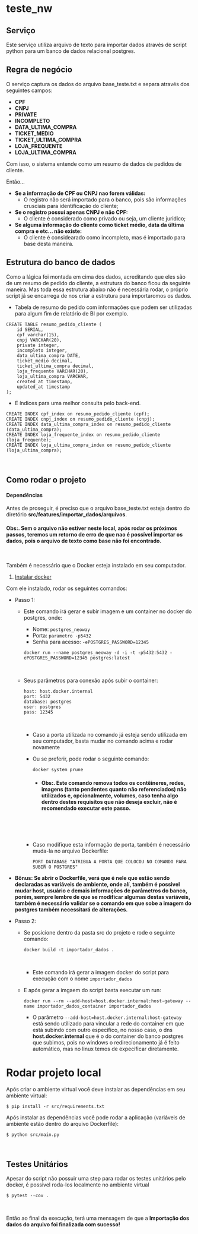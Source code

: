# teste_nw

## Serviço
Este serviço utiliza arquivo de texto para importar dados através de script python para um banco de dados relacional postgres.
&nbsp;

## Regra de negócio

O serviço captura os dados do arquivo base_teste.txt e separa através dos seguintes campos:

- **CPF**
- **CNPJ**
- **PRIVATE**
- **INCOMPLETO**
- **DATA_ULTIMA_COMPRA**
- **TICKET_MEDIO**
- **TICKET_ULTIMA_COMPRA**
- **LOJA_FREQUENTE**
- **LOJA_ULTIMA_COMPRA**

Com isso, o sistema entende como um resumo de dados de pedidos de cliente.

Então...
- **Se a informação de CPF ou CNPJ nao forem válidas:**
    - O registro não será importado para o banco, pois são informações crusciais para identificação do cliente;
- **Se o registro possui apenas CNPJ e não CPF:**
    - O cliente é considerado como privado ou seja, um cliente juridico;
- **Se alguma informação do cliente como ticket médio, data da última compra e etc... não existe:**
    - O cliente é considearado como incompleto, mas é importado para base desta maneira.
&nbsp;

## Estrutura do banco de dados

Como a lágica foi montada em cima dos dados, acreditando que eles são de um resumo de pedido do cliente, a estrutura do banco ficou da seguinte maneira. Mas toda essa estrutura abaixo não é necessária rodar, o próprio script já se encarrega de nos criar a estrutura para importaromos os dados.

* Tabela de resumo do pedido com informações que podem ser utilizadas para algum fim de relatório de BI por exemplo.
```
CREATE TABLE resumo_pedido_cliente (
	id SERIAL,
	cpf varchar(15),
	cnpj VARCHAR(20),
	private integer,
	incompleto integer,
	data_ultima_compra DATE,
	ticket_medio decimal,
	ticket_ultima_compra decimal,
	loja_frequente VARCHAR(20),
	loja_ultima_compra VARCHAR,
	created_at timestamp,
	updated_at timestamp
);
```

* E índices para uma melhor consulta pelo back-end.

```
CREATE INDEX cpf_index on resumo_pedido_cliente (cpf);
CREATE INDEX cnpj_index on resumo_pedido_cliente (cnpj);
CREATE INDEX data_ultima_compra_index on resumo_pedido_cliente (data_ultima_compra);
CREATE INDEX loja_frequente_index on resumo_pedido_cliente (loja_frequente);
CREATE INDEX loja_ultima_compra_index on resumo_pedido_cliente (loja_ultima_compra);
```
&nbsp;

## Como rodar o projeto

#### Dependências

Antes de proseguir, é preciso que o arquivo base_teste.txt esteja dentro do diretório **src/features/importar_dados/arquivos**.

#### Obs:. Sem o arquivo não estiver neste local, após rodar os próximos passos, teremos um retorno de erro de que nao é possível importar os dados, pois o arquivo de texto como base não foi encontrado.
&nbsp;

Também é necessário que o Docker esteja instalado em seu computador.
1. [Instalar docker](https://docs.docker.com/install/)
&nbsp;

Com ele instalado, rodar os seguintes comandos:
&nbsp;

- Passo 1:
	- Este comando irá gerar e subir imagem e um container no docker do postgres, onde:
		- Nome: ```postgres_neoway```
		- Porta: ```parametro -p5432```
		- Senha para acesso: ```-ePOSTGRES_PASSWORD=12345```
	&nbsp;

		```
		docker run --name postgres_neoway -d -i -t -p5432:5432 -ePOSTGRES_PASSWORD=12345 postgres:latest
		```
	&nbsp;
	- Seus parâmetros para conexão após subir o container:

		```
		host: host.docker.internal
		port: 5432
		database: postgres
		user: postgres
		pass: 12345
		```
		&nbsp;

		- Caso a porta utilizada no comando já esteja sendo utilizada em seu computador, basta mudar no comando acima e rodar novamente
		&nbsp;
		&nbsp;

		- Ou se preferir, pode rodar o seguinte comando:
		&nbsp;

			```
			docker system prune
			```
			- #### Obs:. Este comando remova todos os contêineres, redes, imagens (tanto pendentes quanto não referenciados) não utilizados e, opcionalmente, volumes, caso tenha algo dentro destes requisítos que não deseja excluir, não é recomendado executar este passo.
			&nbsp;

		&nbsp;

		- Caso modifique esta informação de porta, também é necessário muda-la no arquivo Dockerfile:
		&nbsp;

			```
			PORT_DATABASE "ATRIBUA A PORTA QUE COLOCOU NO COMANDO PARA SUBIR O POSTGRES"
			```

* **Bônus: Se abrir o Dockerfile, verá que é nele que estão sendo declaradas as variáveis de ambiente, onde alí, também é possivel mudar host, usuário e demais informações de parâmetros do banco, porém, sempre lembre de que se modificar algumas destas variáveis, também é necessário validar se o comando em que sobe a imagem do postgres também necessitará de alterações.**
&nbsp;

- Passo 2:
	- Se posicione dentro da pasta src do projeto e rode o seguinte comando:
	&nbsp;

		```
		docker build -t importador_dados .
		```
		&nbsp;

		- Este comando irá gerar a imagem docker do script para execução com o nome ```importador_dados```
		&nbsp;
		&nbsp;

	- E após gerar a imgaem do script basta executar um run:
	&nbsp;

		```
		docker run --rm --add-host=host.docker.internal:host-gateway --name importador_dados_container importador_dados
		```
		- O parâmetro ```--add-host=host.docker.internal:host-gateway``` está sendo utilizado para vincular a rede do container em que está subindo com outro especifico, no nosso caso, o dns **host.docker.internal** que é o do container do banco postgres que subimos, pois no windows o redirecionamento já é feito automático, mas no linux temos de expecificar diretamente.
&nbsp;

# Rodar projeto local
Após criar o ambiente virtual você deve instalar as dependências em seu ambiente virtual:

    $ pip install -r src/requirements.txt

Após instalar as dependências você pode rodar a aplicação
(variáveis de ambiente estão dentro do arquivo Dockerfile):

    $ python src/main.py
&nbsp;

## Testes Unitários

Apesar do script não possuir uma step para rodar os testes unitários pelo docker, é possivel roda-los localmente no ambiente virtual

	$ pytest --cov .
&nbsp;
&nbsp;

Então ao final da execução, terá uma mensagem de que a **Importação dos dados do arquivo foi finalizada com sucesso!**
